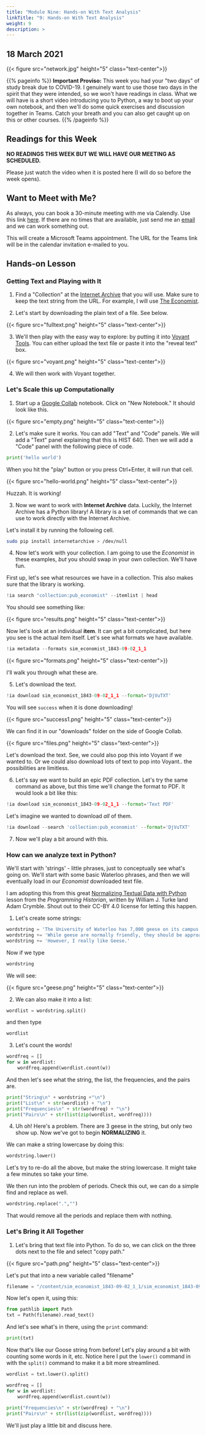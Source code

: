 ```yaml
---
title: "Module Nine: Hands-on With Text Analysis"
linkTitle: "9: Hands-on With Text Analysis"
weight: 9
description: >
---
```

## 18 March 2021

{{< figure src="network.jpg" height="5" class="text-center">}}

{{% pageinfo %}}
**Important Proviso:** This week you had your "two days" of study break due to COVID-19. I genuinely want to use those two days in the spirit that they were intended, so we won't have readings in class. What we will have is a short video introducing you to Python, a way to boot up your own notebook, and then we'll do some quick exercises and discussion together in Teams. Catch your breath and you can also get caught up on this or other courses.
{{% /pageinfo %}}

## Readings for this Week

**NO READINGS THIS WEEK BUT WE WILL HAVE OUR MEETING AS SCHEDULED.** 

Please just watch the video when it is posted here (I will do so before the week opens).

## Want to Meet with Me?

As always, you can book a 30-minute meeting with me via Calendly. Use this link [here](https://calendly.com/i2millig/30min). If there are no times that are available, just send me an [email](mailto:i2millig@uwaterloo.ca) and we can work something out. 

This will create a Microsoft Teams appointment. The URL for the Teams link will be in the calendar invitation e-mailed to you.

## Hands-on Lesson

### Getting Text and Playing with It

1. Find a "Collection" at the [Internet Archive](https://archive.org) that you will use. Make sure to keep the text string from the URL. For example, I will use [The Economist](https://archive.org/details/pub_economist).

2. Let's start by downloading the plain text of a file. See below.

{{< figure src="fulltext.png" height="5" class="text-center">}}

3. We'll then play with the easy way to explore: by putting it into [Voyant Tools](https://voyant-tools.org). You can either upload the text file or paste it into the "reveal text" box.

{{< figure src="voyant.png" height="5" class="text-center">}}

4. We will then work with Voyant together.

### Let's Scale this up Computationally

1. Start up a [Google Collab](https://colab.research.google.com) notebook. Click on "New Notebook." It should look like this.

{{< figure src="empty.png" height="5" class="text-center">}}

2. Let's make sure it works. You can add "Text" and "Code" panels. We will add a "Text" panel explaining that this is HIST 640. Then we will add a "Code" panel with the following piece of code.

```python
print('hello world')
```

When you hit the "play" button or you press Ctrl+Enter, it will run that cell.

{{< figure src="hello-world.png" height="5" class="text-center">}}

Huzzah. It is working!

3. Now we want to work with **Internet Archive** data. Luckily, the Internet Archive has a Python library! A library is a set of commands that we can use to work directly with the Internet Archive.

Let's install it by running the following cell.

```bash
sudo pip install internetarchive > /dev/null
```

4. Now let's work with your collection. I am going to use the *Economist* in these examples, _but_ you should swap in your own collection. We'll have fun.

First up, let's see what resources we have in a collection. This also makes sure that the library is working.

```python
!ia search "collection:pub_economist" --itemlist | head
```

You should see something like:

{{< figure src="results.png" height="5" class="text-center">}}

Now let's look at an individual **item**. It can get a bit complicated, but here you see is the actual item itself. Let's see what formats we have available.

```python
!ia metadata --formats sim_economist_1843-09-02_1_1 
```

{{< figure src="formats.png" height="5" class="text-center">}}

I'll walk you through what these are. 

5. Let's download the text.

```python
!ia download sim_economist_1843-09-02_1_1 --format='DjVuTXT'
```

You will see `success` when it is done downloading!

{{< figure src="success1.png" height="5" class="text-center">}}

We can find it in our "downloads" folder on the side of Google Collab.

{{< figure src="files.png" height="5" class="text-center">}}

Let's download the text. See, we could also pop this into Voyant if we wanted to. Or we could also download lots of text to pop into Voyant.. the possibilities are limitless.

6. Let's say we want to build an epic PDF collection. Let's try the same command as above, but this time we'll change the format to PDF. It would look a bit like this:

```python
!ia download sim_economist_1843-09-02_1_1 --format='Text PDF'
```

Let's imagine we wanted to download _all_ of them. 

```python
!ia download --search 'collection:pub_economist' --format='DjVuTXT'
```

7. Now we'll play a bit around with this.

### How can we analyze text in Python?

We'll start with 'strings' - little phrases, just to conceptually see what's going on. We'll start with some basic Waterloo phrases, and then we will eventually load in our _Economist_ downloaded text file.

I am adopting this from this great [Normalizing Textual Data with Python](https://programminghistorian.org/en/lessons/normalizing-data) lesson from the _Programming Historian_, written by William J. Turke land Adam Crymble. Shout out to their CC-BY 4.0 license for letting this happen.

1. Let's create some strings:

```python
wordstring = 'The University of Waterloo has 7,000 geese on its campus. '
wordstring += 'While geese are normally friendly, they should be approached with caution. '
wordstring += 'However, I really like Geese.'
```

Now if we type

```python
wordstring
```

We will see:

{{< figure src="geese.png" height="5" class="text-center">}}

2. We can also make it into a list:

```python
wordlist = wordstring.split()
```

and then type

```python
wordlist
```

3. Let's count the words!

```python
wordfreq = []
for w in wordlist:
    wordfreq.append(wordlist.count(w))
```

And then let's see what the string, the list, the frequencies, and the pairs are.

```python
print("String\n" + wordstring +"\n")
print("List\n" + str(wordlist) + "\n")
print("Frequencies\n" + str(wordfreq) + "\n")
print("Pairs\n" + str(list(zip(wordlist, wordfreq))))
```

4. Uh oh! Here's a problem. There are 3 geese in the string, but only two show up. Now we've got to begin **NORMALIZING** it.

We can make a string lowercase by doing this:

```python
wordstring.lower()
```

Let's try to re-do all the above, but make the string lowercase. It might take a few minutes so take your time.

We then run into the problem of periods. Check this out, we can do a simple find and replace as well.

```python
wordstring.replace(".","")
```

That would remove all the periods and replace them with nothing.

### Let's Bring it All Together

1. Let's bring that text file into Python. To do so, we can click on the three dots next to the file and select "copy path."

{{< figure src="path.png" height="5" class="text-center">}}

Let's put that into a new variable called "filename"

```python
filename = "/content/sim_economist_1843-09-02_1_1/sim_economist_1843-09-02_1_1_djvu.txt"
```

Now let's open it, using this:

```python
from pathlib import Path
txt = Path(filename).read_text()
```

And let's see what's in there, using the `print` command:

```python
print(txt)
```

Now that's like our Goose string from before! Let's play around a bit with counting some words in it, etc. Notice here I put the `lower()` command in with the `split()` command to make it a bit more streamlined.

```python
wordlist = txt.lower().split()

wordfreq = []
for w in wordlist:
    wordfreq.append(wordlist.count(w))
    
print("Frequencies\n" + str(wordfreq) + "\n")
print("Pairs\n" + str(list(zip(wordlist, wordfreq))))
```

We'll just play a little bit and discuss here. 